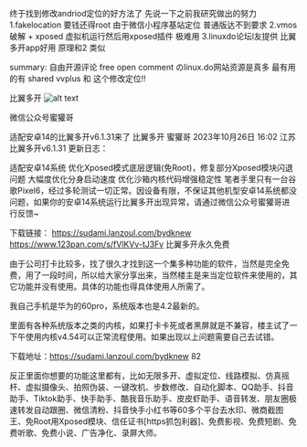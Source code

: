 终于找到修改andriod定位的好方法了
先说一下之前我研究做出的努力 
1.fakelocation  要钱还得root 由于微信小程序基站定位 普通版达不到要求
2.vmos破解 + xposed 虚拟机运行然后用xposed插件 极难用
3.linuxdo论坛l友提供 比翼多开app好用 原理和2 类似

summary: 自由开源评论 free open comment のlinux.do网站资源是真多 最有用的有 shared vvplus 和 这个修改定位!!



比翼多开
![alt text](image.png)

微信公众号蜜獾哥

适配安卓14的比翼多开v6.1.31来了
比翼多开 蜜獾哥 2023年10月26日 16:02 江苏
比翼多开v6.1.31 更新日志：

适配安卓14系统
优化Xposed模式底层逻辑(免Root)，修复部分Xposed模块闪退问题
大幅度优化分身启动速度
优化沙箱内核代码增强稳定性
笔者手里只有一台谷歌Pixel6，经过多轮测试一切正常。因设备有限，不保证其他机型安卓14系统都没问题，如果你的安卓14系统运行比翼多开出现异常，请通过微信公众号蜜獾哥进行反馈~

下载链接：
https://sudami.lanzoul.com/bydknew
https://www.123pan.com/s/fVlKVv-tJ3Fv
比翼多开永久免费

由于公司打卡比较多，找了很久才找到这一个集多种功能的软件，当然是完全免费，用了一段时间，所以给大家分享出来，当然楼主是来当定位软件来使用的，其它功能并没有使用。具体的功能也得具体使用人所需了。

我自己手机是华为的60pro，系统版本也是4.2最新的。

里面有各种系统版本之类的内核，如果打卡卡死或者黑屏就是不兼容，楼主试了一下午使用内核v4.54可以正常流程使用。如果出现以上问题需要自己去试错。

下载地址：https://sudami.lanzoul.com/bydknew 82

反正里面你想要的功能这里都有，比如无限多开、虚拟定位、线路模拟、仿真摇杆、虚拟摄像头、拍照伪装、一键改机、步数修改、自动化脚本、QQ助手、抖音助手、Tiktok助手、快手助手、酷我音乐助手、皮皮虾助手、语音转发、朋友圈极速转发自动跟圈、微信清粉、抖音快手小红书等60多个平台去水印、微商截图王、免Root用Xposed模块、信任证书[https抓包利器]、免费影视、免费短剧、免费听歌、免费小说、广告净化、录屏大师。
